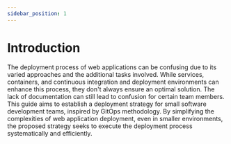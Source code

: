 ```yaml
---
sidebar_position: 1
---
```


# Introduction

The deployment process of web applications can be confusing due to its varied approaches and the additional tasks involved. While services, containers, and continuous integration and deployment environments can enhance this process, they don't always ensure an optimal solution. The lack of documentation can still lead to confusion for certain team members. This guide aims to establish a deployment strategy for small software development teams, inspired by GitOps methodology. By simplifying the complexities of web application deployment, even in smaller environments, the proposed strategy seeks to execute the deployment process systematically and efficiently.
